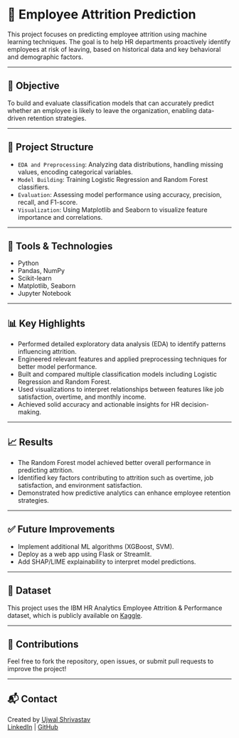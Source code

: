 # 🧠 Employee Attrition Prediction

This project focuses on predicting employee attrition using machine learning techniques. The goal is to help HR departments proactively identify employees at risk of leaving, based on historical data and key behavioral and demographic factors.

---

## 📌 Objective

To build and evaluate classification models that can accurately predict whether an employee is likely to leave the organization, enabling data-driven retention strategies.

---

## 📂 Project Structure

- `EDA and Preprocessing`: Analyzing data distributions, handling missing values, encoding categorical variables.
- `Model Building`: Training Logistic Regression and Random Forest classifiers.
- `Evaluation`: Assessing model performance using accuracy, precision, recall, and F1-score.
- `Visualization`: Using Matplotlib and Seaborn to visualize feature importance and correlations.

---

## 🔧 Tools & Technologies

- Python  
- Pandas, NumPy  
- Scikit-learn  
- Matplotlib, Seaborn  
- Jupyter Notebook

---

## 📊 Key Highlights

- Performed detailed exploratory data analysis (EDA) to identify patterns influencing attrition.
- Engineered relevant features and applied preprocessing techniques for better model performance.
- Built and compared multiple classification models including Logistic Regression and Random Forest.
- Used visualizations to interpret relationships between features like job satisfaction, overtime, and monthly income.
- Achieved solid accuracy and actionable insights for HR decision-making.

---

## 📈 Results

- The Random Forest model achieved better overall performance in predicting attrition.
- Identified key factors contributing to attrition such as overtime, job satisfaction, and environment satisfaction.
- Demonstrated how predictive analytics can enhance employee retention strategies.

---

## ✅ Future Improvements

- Implement additional ML algorithms (XGBoost, SVM).
- Deploy as a web app using Flask or Streamlit.
- Add SHAP/LIME explainability to interpret model predictions.

---

## 📁 Dataset

This project uses the IBM HR Analytics Employee Attrition & Performance dataset, which is publicly available on [Kaggle](https://www.kaggle.com/pavansubhasht/ibm-hr-analytics-attrition-dataset).

---

## 🤝 Contributions

Feel free to fork the repository, open issues, or submit pull requests to improve the project!

---

## 📬 Contact

Created by [Ujwal Shrivastav](mailto:ujwalshrivastav5@gmail.com)  
[LinkedIn](https://www.linkedin.com/in/ujwal-shrivastav) | [GitHub](https://github.com/Ujwal4441)
